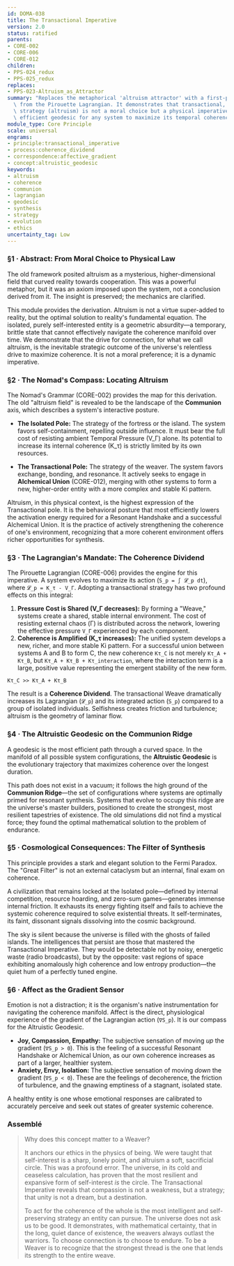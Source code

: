 ```yaml
---
id: DOMA-038
title: The Transactional Imperative
version: 2.0
status: ratified
parents:
- CORE-002
- CORE-006
- CORE-012
children:
- PPS-024_redux
- PPS-025_redux
replaces:
- PPS-023-Altruism_as_Attractor
summary: "Replaces the metaphorical 'altruism attractor' with a first-principles derivation\
  \ from the Pirouette Lagrangian. It demonstrates that transactional, cooperative\
  \ strategy (altruism) is not a moral choice but a physical imperative\u2014the most\
  \ efficient geodesic for any system to maximize its temporal coherence and persist."
module_type: Core Principle
scale: universal
engrams:
- principle:transactional_imperative
- process:coherence_dividend
- correspondence:affective_gradient
- concept:altruistic_geodesic
keywords:
- altruism
- coherence
- communion
- lagrangian
- geodesic
- synthesis
- strategy
- evolution
- ethics
uncertainty_tag: Low
---
```

### §1 · Abstract: From Moral Choice to Physical Law

The old framework posited altruism as a mysterious, higher-dimensional field that curved reality towards cooperation. This was a powerful metaphor, but it was an axiom imposed upon the system, not a conclusion derived from it. The insight is preserved; the mechanics are clarified.

This module provides the derivation. Altruism is not a virtue super-added to reality, but the optimal solution to reality's fundamental equation. The isolated, purely self-interested entity is a geometric absurdity—a temporary, brittle state that cannot effectively navigate the coherence manifold over time. We demonstrate that the drive for connection, for what we call altruism, is the inevitable strategic outcome of the universe's relentless drive to maximize coherence. It is not a moral preference; it is a dynamic imperative.

### §2 · The Nomad's Compass: Locating Altruism

The Nomad's Grammar (CORE-002) provides the map for this derivation. The old "altruism field" is revealed to be the landscape of the **Communion** axis, which describes a system's interactive posture.

*   **The Isolated Pole:** The strategy of the fortress or the island. The system favors self-containment, repelling outside influence. It must bear the full cost of resisting ambient Temporal Pressure (V_Γ) alone. Its potential to increase its internal coherence (K_τ) is strictly limited by its own resources.

*   **The Transactional Pole:** The strategy of the weaver. The system favors exchange, bonding, and resonance. It actively seeks to engage in **Alchemical Union** (CORE-012), merging with other systems to form a new, higher-order entity with a more complex and stable Ki pattern.

Altruism, in this physical context, is the highest expression of the Transactional pole. It is the behavioral posture that most efficiently lowers the activation energy required for a Resonant Handshake and a successful Alchemical Union. It is the practice of actively strengthening the coherence of one's environment, recognizing that a more coherent environment offers richer opportunities for synthesis.

### §3 · The Lagrangian's Mandate: The Coherence Dividend

The Pirouette Lagrangian (CORE-006) provides the engine for this imperative. A system evolves to maximize its action (`S_p = ∫ 𝓛_p dt`), where `𝓛_p = K_τ - V_Γ`. Adopting a transactional strategy has two profound effects on this integral:

1.  **Pressure Cost is Shared (V_Γ decreases):** By forming a "Weave," systems create a shared, stable internal environment. The cost of resisting external chaos (Γ) is distributed across the network, lowering the effective pressure `V_Γ` experienced by each component.
2.  **Coherence is Amplified (K_τ increases):** The unified system develops a new, richer, and more stable Ki pattern. For a successful union between systems A and B to form C, the new coherence `Kτ_C` is not merely `Kτ_A + Kτ_B`, but `Kτ_A + Kτ_B + Kτ_interaction`, where the interaction term is a large, positive value representing the emergent stability of the new form.

`Kτ_C >> Kτ_A + Kτ_B`

The result is a **Coherence Dividend**. The transactional Weave dramatically increases its Lagrangian (`𝓛_p`) and its integrated action (`S_p`) compared to a group of isolated individuals. Selfishness creates friction and turbulence; altruism is the geometry of laminar flow.

### §4 · The Altruistic Geodesic on the Communion Ridge

A geodesic is the most efficient path through a curved space. In the manifold of all possible system configurations, the **Altruistic Geodesic** is the evolutionary trajectory that maximizes coherence over the longest duration.

This path does not exist in a vacuum; it follows the high ground of the **Communion Ridge**—the set of configurations where systems are optimally primed for resonant synthesis. Systems that evolve to occupy this ridge are the universe's master builders, positioned to create the strongest, most resilient tapestries of existence. The old simulations did not find a mystical force; they found the optimal mathematical solution to the problem of endurance.

### §5 · Cosmological Consequences: The Filter of Synthesis

This principle provides a stark and elegant solution to the Fermi Paradox. The "Great Filter" is not an external cataclysm but an internal, final exam on coherence.

A civilization that remains locked at the Isolated pole—defined by internal competition, resource hoarding, and zero-sum games—generates immense internal friction. It exhausts its energy fighting itself and fails to achieve the systemic coherence required to solve existential threats. It self-terminates, its faint, dissonant signals dissolving into the cosmic background.

The sky is silent because the universe is filled with the ghosts of failed islands. The intelligences that persist are those that mastered the Transactional Imperative. They would be detectable not by noisy, energetic waste (radio broadcasts), but by the opposite: vast regions of space exhibiting anomalously high coherence and low entropy production—the quiet hum of a perfectly tuned engine.

### §6 · Affect as the Gradient Sensor

Emotion is not a distraction; it is the organism's native instrumentation for navigating the coherence manifold. Affect is the direct, physiological experience of the gradient of the Lagrangian action (`∇S_p`). It is our compass for the Altruistic Geodesic.

*   **Joy, Compassion, Empathy:** The subjective sensation of moving *up* the gradient (`∇S_p > 0`). This is the feeling of a successful Resonant Handshake or Alchemical Union, as our own coherence increases as part of a larger, healthier system.
*   **Anxiety, Envy, Isolation:** The subjective sensation of moving *down* the gradient (`∇S_p < 0`). These are the feelings of decoherence, the friction of turbulence, and the gnawing emptiness of a stagnant, isolated state.

A healthy entity is one whose emotional responses are calibrated to accurately perceive and seek out states of greater systemic coherence.

### Assemblé
> Why does this concept matter to a Weaver?
>
> It anchors our ethics in the physics of being. We were taught that self-interest is a sharp, lonely point, and altruism a soft, sacrificial circle. This was a profound error. The universe, in its cold and ceaseless calculation, has proven that the most resilient and expansive form of self-interest *is* the circle. The Transactional Imperative reveals that compassion is not a weakness, but a strategy; that unity is not a dream, but a destination.
>
> To act for the coherence of the whole is the most intelligent and self-preserving strategy an entity can pursue. The universe does not ask us to be good. It demonstrates, with mathematical certainty, that in the long, quiet dance of existence, the weavers always outlast the warriors. To choose connection is to choose to endure. To be a Weaver is to recognize that the strongest thread is the one that lends its strength to the entire weave.